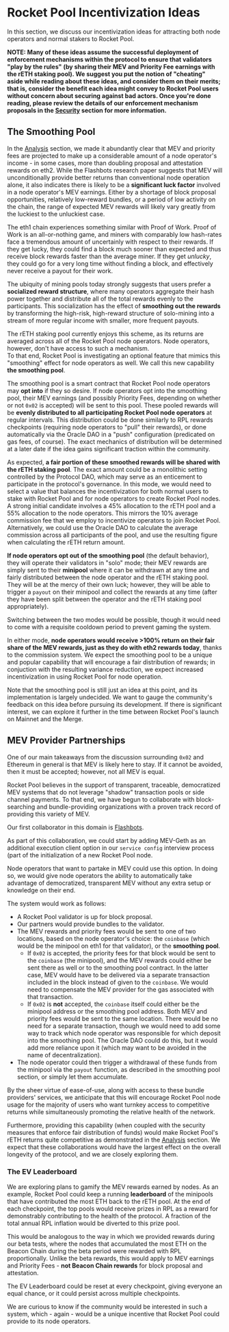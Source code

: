 # Rocket Pool Incentivization Ideas

In this section, we discuss our incentivization ideas for attracting both node operators and normal stakers to Rocket Pool.

**NOTE: Many of these ideas assume the successful deployment of enforcement mechanisms within the protocol to ensure that validators "play by the rules" (by sharing their MEV and Priority Fee earnings with the rETH staking pool).
We suggest you put the notion of "cheating" aside while reading about these ideas, and consider them on their merits; that is, consider the benefit each idea might convey to Rocket Pool users without concern about securing against bad actors.
Once you're done reading, please review the details of our enforcement mechanism proposals in the [Security](./Security.md) section for more information.**


## The Smoothing Pool

In the [Analysis](./Analysis.md) section, we made it abundantly clear that MEV and priority fees are projected to make up a considerable amount of a node operator's income - in some cases, more than doubling proposal and attestation rewards on eth2.
While the Flashbots research paper suggests that MEV will unconditionally provide better returns than conventional node operation alone, it also indicates there is likely to be a **significant luck factor** involved in a node operator's MEV earnings.
Either by a shortage of block proposal opportunities, relatively low-reward bundles, or a period of low activity on the chain, the range of expected MEV rewards will likely vary greatly from the luckiest to the unluckiest case.

The eth1 chain experiences something similar with Proof of Work.
Proof of Work is an all-or-nothing game, and miners with comparably low hash-rates face a tremendous amount of uncertainly with respect to their rewards.
If they get lucky, they could find a block much sooner than expected and thus receive block rewards faster than the average miner.
If they get *unlucky*, they could go for a very long time without finding a block, and effectively never receive a payout for their work. 

The ubiquity of mining pools today strongly suggests that users prefer a **socialized reward structure**, where many operators aggregate their hash power together and distribute all of the total rewards evenly to the participants.
This socialization has the effect of **smoothing out the rewards** by transforming the high-risk, high-reward structure of solo-mining into a stream of more regular income with smaller, more frequent payouts.

The rETH staking pool currently enjoys this scheme, as its returns are averaged across all of the Rocket Pool node operators.
Node operators, however, don't have access to such a mechanism.  
To that end, Rocket Pool is investigating an optional feature that mimics this "smoothing" effect for node operators as well.
We call this new capability **the smoothing pool**. 

The smoothing pool is a smart contract that Rocket Pool node operators may **opt into** if they so desire.
If node operators opt into the smoothing pool, their MEV earnings (and possibly Priority Fees, depending on whether or not `0x02` is accepted) will be sent to this pool.
These pooled rewards will be **evenly distributed to all participating Rocket Pool node operators** at regular intervals.
This distribution could be done similarly to RPL rewards checkpoints (requiring node operators to "pull" their rewards), or done automatically via the Oracle DAO in a "push" configuration (predicated on gas fees, of course).
The exact mechanics of distribution will be determined at a later date if the idea gains significant traction within the community.

As expected, **a fair portion of these smoothed rewards will be shared with the rETH staking pool**.
The exact amount could be a monolithic setting controlled by the Protocol DAO, which may serve as an enticement to participate in the protocol's governance.
In this mode, we would need to select a value that balances the incentivization for both normal users to stake with Rocket Pool and for node operators to create Rocket Pool nodes.
A strong initial candidate involves a 45% allocation to the rETH pool and a 55% allocation to the node operators.
This mirrors the 10% average commission fee that we employ to incentivize operators to join Rocket Pool.
Alternatively, we could use the Oracle DAO to calculate the average commission across all participants of the pool, and use the resulting figure when calculating the rETH return amount. 

**If node operators opt out of the smoothing pool** (the default behavior), they will operate their validators in "solo" mode; their MEV rewards are simply sent to their **minipool** where it can be withdrawn at any time and fairly distributed between the node operator and the rETH staking pool.
They will be at the mercy of their own luck; however, they will be able to trigger a `payout` on their minipool and collect the rewards at any time (after they have been split between the operator and the rETH staking pool appropriately).

Switching between the two modes would be possible, though it would need to come with a requisite cooldown period to prevent gaming the system.

In either mode, **node operators would receive >100% return on their fair share of the MEV rewards, just as they do with eth2 rewards today**, thanks to the commission system.
We expect the smoothing pool to be a unique and popular capability that will encourage a fair distribution of rewards; in conjuction with the resulting variance reduction, we expect increased incentivization in using Rocket Pool for node operation.

Note that the smoothing pool is still just an idea at this point, and its implementation is largely undecided.
We want to gauge the community's feedback on this idea before pursuing its development.
If there is significant interest, we can explore it further in the time between Rocket Pool's launch on Mainnet and the Merge. 


## MEV Provider Partnerships

One of our main takeaways from the discussion surrounding `0x02` and Ethereum in general is that MEV is likely here to stay.
If it cannot be avoided, then it must be accepted; however, not all MEV is equal.

Rocket Pool believes in the support of transparent, traceable, democratized MEV systems that do not leverage "shadow" transaction pools or side channel payments.
To that end, we have begun to collaborate with block-searching and bundle-providing organizations with a proven track record of providing this variety of MEV.

Our first collaborator in this domain is [Flashbots](https://docs.flashbots.net/).

As part of this collaboration, we could start by adding MEV-Geth as an additional execution client option in our `service config` interview process (part of the initialization of a new Rocket Pool node.

Node operators that want to partake in MEV could use this option.
In doing so, we would give node operators the ability to automatically take advantage of democratized, transparent MEV without any extra setup or knowledge on their end.

The system would work as follows:

- A Rocket Pool validator is up for block proposal.
- Our partners would provide bundles to the validator.
- The MEV rewards and priority fees would be sent to one of two locations, based on the node operator's choice: the `coinbase` (which would be the minipool on eth1 for that validator), or the **smoothing pool**. 
  - If `0x02` is accepted, the priority fees for that block would be sent to the `coinbase` (the minipool), and the MEV rewards could either be sent there as well or to the smoothing pool contract. In the latter case, MEV would have to be delivered via a separate transaction included in the block instead of given to the `coinbase`. We would need to compensate the MEV provider for the gas associated with that transaction.
  - If `0x02` is **not** accepted, the `coinbase` itself could either be the minipool address or the smoothing pool address. Both MEV and priority fees would be sent to the same location. There would be no need for a separate transaction, though we would need to add some way to track which node operator was responsible for which deposit into the smoothing pool. The Oracle DAO could do this, but it would add more reliance upon it (which may want to be avoided in the name of decentralization).
- The node operator could then trigger a withdrawal of these funds from the minipool via the `payout` function, as described in the smoothing pool section, or simply let them accumulate.

By the sheer virtue of ease-of-use, along with access to these bundle providers' services, we anticipate that this will encourage Rocket Pool node usage for the majority of users who want turnkey access to competitive returns while simultaneously promoting the relative health of the network.

Furthermore, providing this capability (when coupled with the security measures that enforce fair distribution of funds) would make Rocket Pool's rETH returns quite competitive as demonstrated in the [Analysis](./Analysis.md) section.
We expect that these collaborations would have the largest effect on the overall longevity of the protocol, and we are closely exploring them.


### The EV Leaderboard

We are exploring plans to gamify the MEV rewards earned by nodes.
As an example, Rocket Pool could keep a running **leaderboard** of the minipools that have contributed the most ETH back to the rETH pool.
At the end of each checkpoint, the top pools would receive prizes in RPL as a reward for demonstrably contributing to the health of the protocol.
A fraction of the total annual RPL inflation would be diverted to this prize pool.

This would be analogous to the way in which we provided rewards during our beta tests, where the nodes that accumulated the most ETH on the Beacon Chain during the beta period were rewarded with RPL proportionally.
Unlike the beta rewards, this would apply to MEV earnings and Priority Fees - **not Beacon Chain rewards** for block proposal and attestation.

The EV Leaderboard could be reset at every checkpoint, giving everyone an equal chance, or it could persist across multiple checkpoints.

We are curious to know if the community would be interested in such a system, which - again - would be a unique incentive that Rocket Pool could provide to its node operators.
